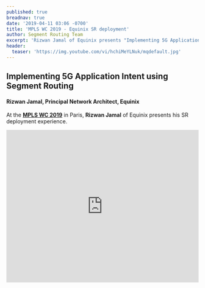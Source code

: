 ```yaml
---
published: true
breadnav: true
date: '2019-04-11 03:06 -0700'
title: 'MPLS WC 2019 - Equinix SR deployment'
author: Segment Routing Team
excerpt: 'Rizwan Jamal of Equinix presents "Implementing 5G Application Intent using Segment Routing"'
header:
  teaser: 'https://img.youtube.com/vi/hchiMeYLNuk/mqdefault.jpg'
---
```


## Implementing 5G Application Intent using Segment Routing

#### Rizwan Jamal, Principal Network Architect, Equinix

At the [**MPLS WC 2019**](<https://www.uppersideconferences.com/mpls-sdn-nfv/2019/mplswc2019_agenda_day_02_01.html>) in Paris,
**Rizwan Jamal** of Equinix presents his SR deployment experience.

<iframe width="100%" height="400px" src="https://www.youtube.com/embed/hchiMeYLNuk" frameborder="0" allowfullscreen></iframe>
